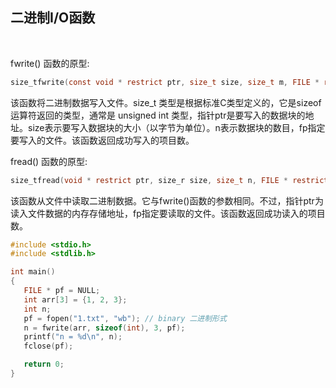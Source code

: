 
## 二进制I/O函数

<br/>

fwrite() 函数的原型:

```c
size_tfwrite(const void * restrict ptr, size_t size, size_t m, FILE * restrict fp);
```

该函数将二进制数据写入文件。size_t 类型是根据标准C类型定义的，它是sizeof运算符返回的类型，通常是 unsigned int 类型，指针ptr是要写入的数据块的地址。size表示要写入数据块的大小（以字节为单位）。n表示数据块的数目，fp指定要写入的文件。该函数返回成功写入的项目数。

fread() 函数的原型:

```c
size_tfread(void * restrict ptr, size_r size, size_t n, FILE * restrict fp);
```

该函数从文件中读取二进制数据。它与fwrite()函数的参数相同。不过，指针ptr为读入文件数据的内存存储地址，fp指定要读取的文件。该函数返回成功读入的项目数。

```c
#include <stdio.h>
#include <stdlib.h>

int main()
{
   FILE * pf = NULL;
   int arr[3] = {1, 2, 3};
   int n;
   pf = fopen("1.txt", "wb"); // binary 二进制形式
   n = fwrite(arr, sizeof(int), 3, pf);
   printf("n = %d\n", n);
   fclose(pf);

   return 0;
}
```
